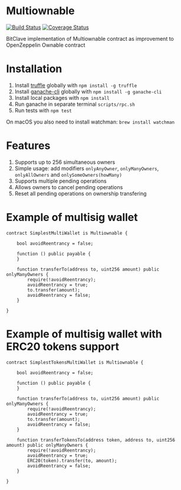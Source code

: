 # Multiownable

[![Build Status](https://travis-ci.org/bitclave/Multiownable.svg?branch=master)](https://travis-ci.org/bitclave/Multiownable)
[![Coverage Status](https://coveralls.io/repos/github/bitclave/Multiownable/badge.svg)](https://coveralls.io/github/bitclave/Multiownable)

BitClave implementation of Multiownable contract as improvement to OpenZeppelin Ownable contract

# Installation

1. Install [truffle](http://truffleframework.com) globally with `npm install -g truffle`
2. Install [ganache-cli](https://github.com/trufflesuite/ganache-cli) globally with `npm install -g ganache-cli`
3. Install local packages with `npm install`
4. Run ganache in separate terminal `scripts/rpc.sh`
5. Run tests with `npm test`

On macOS you also need to install watchman: `brew install watchman`

# Features

1. Supports up to 256 simultaneous owners
2. Simple usage: add modifiers `onlyAnyOwner`, `onlyManyOwners`, `onlyAllOwners` and `onlySomeOwners(howMany)`
3. Supports multiple pending operations
4. Allows owners to cancel pending operations
5. Reset all pending operations on ownership transfering

# Example of multisig wallet

```solidity
contract SimplestMultiWallet is Multiownable {

    bool avoidReentrancy = false;

    function () public payable {
    }

    function transferTo(address to, uint256 amount) public onlyManyOwners {
        require(!avoidReentrancy);
        avoidReentrancy = true;
        to.transfer(amount);
        avoidReentrancy = false;
    }

}
```

# Example of multisig wallet with ERC20 tokens support

```solidity
contract SimplestTokensMultiWallet is Multiownable {

    bool avoidReentrancy = false;

    function () public payable {
    }

    function transferTo(address to, uint256 amount) public onlyManyOwners {
        require(!avoidReentrancy);
        avoidReentrancy = true;
        to.transfer(amount);
        avoidReentrancy = false;
    }

    function transferTokensTo(address token, address to, uint256 amount) public onlyManyOwners {
        require(!avoidReentrancy);
        avoidReentrancy = true;
        ERC20(token).transfer(to, amount);
        avoidReentrancy = false;
    }

}
```
